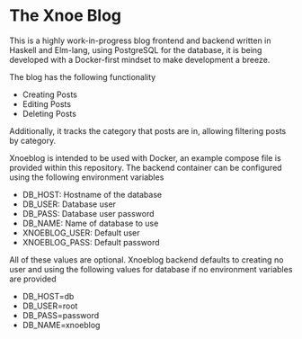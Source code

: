 # The Xnoe Blog

This is a highly work-in-progress blog frontend and backend written in Haskell and Elm-lang, using PostgreSQL for the database, it is being developed with a Docker-first mindset to make development a breeze.

The blog has the following functionality

- Creating Posts
- Editing Posts
- Deleting Posts

Additionally, it tracks the category that posts are in, allowing filtering posts by category.

Xnoeblog is intended to be used with Docker, an example compose file is provided within this repository. The backend container can be configured using the following environment variables

- DB_HOST: Hostname of the database
- DB_USER: Database user
- DB_PASS: Database user password
- DB_NAME: Name of database to use
- XNOEBLOG_USER: Default user 
- XNOEBLOG_PASS: Default password

All of these values are optional. Xnoeblog backend defaults to creating no user and using the following values for database if no environment variables are provided

- DB_HOST=db
- DB_USER=root
- DB_PASS=password
- DB_NAME=xnoeblog